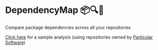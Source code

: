 # DependencyMap :package::mag::eyes:
Compare package dependencies across all your repositories

[Click here](http://timiles.github.io/DependencyMap/Sample/WebView/) for a sample analysis
(using repositories owned by [Particular Software](https://github.com/Particular/))
